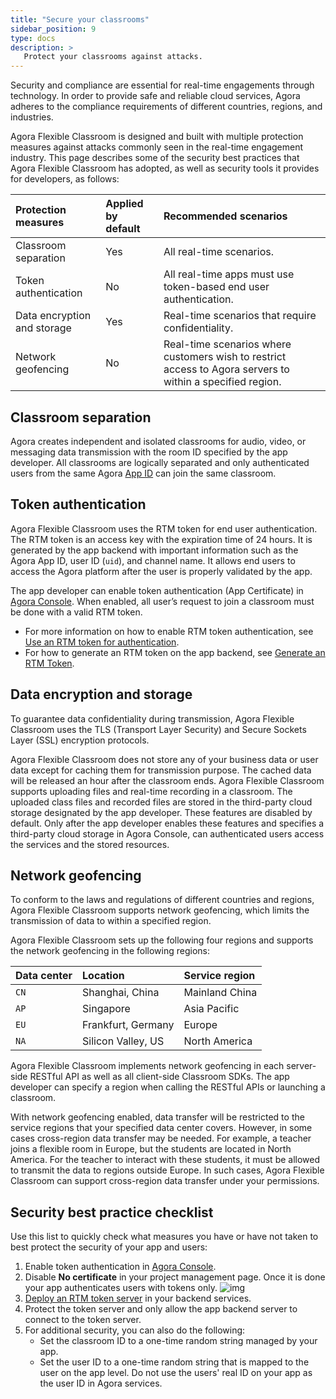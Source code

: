 ```yaml
---
title: "Secure your classrooms"
sidebar_position: 9
type: docs
description: >
   Protect your classrooms against attacks. 
---
```



Security and compliance are essential for real-time engagements through technology. In order to provide safe and reliable cloud services, Agora adheres to the compliance requirements of different countries, regions, and industries.

Agora Flexible Classroom is designed and built with multiple protection measures against attacks commonly seen in the real-time engagement industry. This page describes some of the security best practices that Agora Flexible Classroom has adopted, as well as security tools it provides for developers, as follows:

| Protection measures         | Applied by default | Recommended scenarios                                        |
| :-------------------------- | :----------------- | :----------------------------------------------------------- |
| Classroom separation        | Yes                | All real-time scenarios.                                     |
| Token authentication        | No                 | All real-time apps must use token-based end user authentication. |
| Data encryption and storage | Yes                | Real-time scenarios that require confidentiality.            |
| Network geofencing          | No                 | Real-time scenarios where customers wish to restrict access to Agora servers to within a specified region. |

## Classroom separation

Agora creates independent and isolated classrooms for audio, video, or messaging data transmission with the room ID specified by the app developer. All classrooms are logically separated and only authenticated users from the same Agora [App ID](../reference/glossary#app-id) can join the same classroom.

## Token authentication

Agora Flexible Classroom uses the RTM token for end user authentication. The RTM token is an access key with the expiration time of 24 hours. It is generated by the app backend with important information such as the Agora App ID, user ID (`uid`), and channel name. It allows end users to access the Agora platform after the user is properly validated by the app.

The app developer can enable token authentication (App Certificate) in [Agora Console](https://console.agora.io/). When enabled, all user’s request to join a classroom must be done with a valid RTM token.

- For more information on how to enable RTM token authentication, see [Use an RTM token for authentication](../../signaling/develop/authentication).
- For how to generate an RTM token on the app backend, see [Generate an RTM Token](../../signaling/develop/authentication).

## Data encryption and storage

To guarantee data confidentiality during transmission, Agora Flexible Classroom uses the TLS (Transport Layer Security) and Secure Sockets Layer (SSL) encryption protocols.

Agora Flexible Classroom does not store any of your business data or user data except for caching them for transmission purpose. The cached data will be released an hour after the classroom ends. Agora Flexible Classroom supports uploading files and real-time recording in a classroom. The uploaded class files and recorded files are stored in the third-party cloud storage designated by the app developer. These features are disabled by default. Only after the app developer enables these features and specifies a third-party cloud storage in Agora Console, can authenticated users access the services and the stored resources. 

## Network geofencing 

To conform to the laws and regulations of different countries and regions, Agora Flexible Classroom supports network geofencing, which limits the transmission of data to within a specified region.

Agora Flexible Classroom sets up the following four regions and supports the network geofencing in the following regions:

| Data center | Location           | Service region |
| :---------- | :----------------- | :------------- |
| `CN`        | Shanghai, China    | Mainland China |
| `AP`        | Singapore          | Asia Pacific   |
| `EU`        | Frankfurt, Germany | Europe         |
| `NA`        | Silicon Valley, US | North America  |

Agora Flexible Classroom implements network geofencing in each server-side RESTful API as well as all client-side Classroom SDKs. The app developer can specify a region when calling the RESTful APIs or launching a classroom.

With network geofencing enabled, data transfer will be restricted to the service regions that your specified data center covers. However, in some cases cross-region data transfer may be needed. For example, a teacher joins a flexible room in Europe, but the students are located in North America. For the teacher to interact with these students, it must be allowed to transmit the data to regions outside Europe. In such cases, Agora Flexible Classroom can support cross-region data transfer under your permissions.

## Security best practice checklist

Use this list to quickly check what measures you have or have not taken to best protect the security of your app and users:

1. Enable token authentication in [Agora Console](https://console.agora.io/).
2. Disable **No certificate** in your project management page. Once it is done your app authenticates users with tokens only.
   ![img](https://web-cdn.agora.io/docs-files/1614134532547)
3. [Deploy an RTM token server](../../signaling/develop/authentication) in your backend services.
4. Protect the token server and only allow the app backend server to connect to the token server.
5. For additional security, you can also do the following:
   - Set the classroom ID to a one-time random string managed by your app.
   - Set the user ID to a one-time random string that is mapped to the user on the app level. Do not use the users' real ID on your app as the user ID in Agora services.